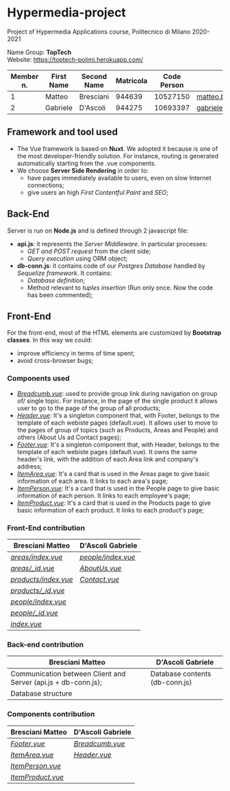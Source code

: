 # Hypermedia-project
Project of Hypermedia Applications course, Politecnico di Milano 2020-2021<br>

Name Group: **TopTech** <br>
Website: https://toptech-polimi.herokuapp.com/

Member n. | First Name | Second Name| Matricola | Code Person | Email address
--------- |--------- |--------- |--------- |--------- |--------- |
1| Matteo | Bresciani| 944639 | 10527150 | matteo.bresciani@mail.polimi.it
2| Gabriele | D'Ascoli| 944275 | 10693397| gabrieleangelo.dascoli@mail.polimi.it
## Framework and tool used

* The Vue framework is based on **Nuxt**. We adopted it because is one of the most developer-friendly solution. For instance, routing is generated automatically starting from the .vue components.
* We choose **Server Side Rendering** in order to:
  * have pages immediately available to users, even on slow Internet connections;
  * give users an high *First Contentful Paint* and *SEO*;
  





## Back-End
Server is run on **Node.js** and is defined through 2 javascript file:
* **api.js**: it represents the *Server Middleware*. In particular processes:
  * *GET and POST request* from the client side;
  * *Query execution* using ORM object;
* **db-conn.js**: it contains code of our *Postgres Database* handled by *Sequelize framework*. It contains:
  * *Database definition*;
  * Method relevant to *tuples insertion* (Run only once. Now the code has been commented);
  
## Front-End
 For the front-end, most of the HTML elements are customized by **Bootstrap classes**. In this way we could:
  * improve efficiency in terms of time spent;
  * avoid cross-browser bugs;

### Components used
* [*Breadcumb.vue*](components/Breadcumb.vue): used to provide group link during navigation on group of/ single topic. For instance, in the page of the single product it allows user to go to the page of the group of all products;
* [*Header.vue*](components/Header.vue): It's a singleton component that, with Footer, belongs to the template of each webiste pages (default.vue). It allows user to move to the pages of group of topics (such as Products, Areas and People) and others (About Us ad Contact pages);  
* [*Footer.vue*](components/Footer.vue): It's a singleton component that, with Header, belongs to the template of each webiste pages (default.vue). It owns the same header's link, with the addition of each Area link and company's address;
* [*ItemArea.vue*](components/ItemArea.vue): It's a card that is used in the Areas page to give basic information of each area. It links to each area's page;
* [*ItemPerson.vue*](components/ItemPerson.vue): It's a card that is used in the People page to give basic information of each person. It links to each employee's page;
* [*ItemProduct.vue*](components/ItemProduct.vue): It's a card that is used in the Products page to give basic information of each product. It links to each product's page;


### Front-End contribution

Bresciani Matteo | D'Ascoli Gabriele
--------- |--------- 
[*areas/index.vue*](pages/areas/index.vue)| [*people/index.vue*](pages/people/index.vue)
[*areas/_id.vue*](pages/areas/_id.vue)| [*AboutUs.vue*](pages/AboutUs.vue)
[*products/index.vue*](pages/products/index.vue)| [*Contact.vue*](pages/Contact.vue)
[*products/_id.vue*](pages/products/_id.vue)|
[*people/index.vue*](pages/people/index.vue)|
[*people/_id.vue*](pages/people/_id.vue)|
[*index.vue*](pages/index.vue) |


### Back-end contribution

Bresciani Matteo | D'Ascoli Gabriele
--------- |---------
Communication between Client and Server (api.js + db-conn.js);   | Database contents (db-conn.js)
Database structure |



### Components contribution

Bresciani Matteo | D'Ascoli Gabriele
--------- |---------
[*Footer.vue*](components/Footer.vue) | [*Breadcumb.vue*](components/Breadcumb.vue)
[*ItemArea.vue*](components/ItemArea.vue) | [*Header.vue*](components/Header.vue)
[*ItemPerson.vue*](components/ItemPerson.vue) |
[*ItemProduct.vue*](components/ItemProduct.vue) |

